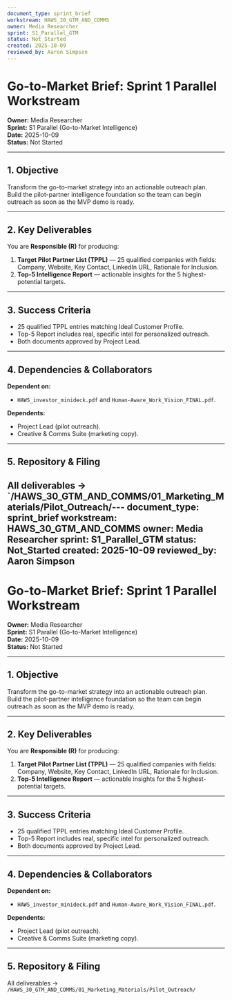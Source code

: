 ```yaml
---
document_type: sprint_brief
workstream: HAWS_30_GTM_AND_COMMS
owner: Media Researcher
sprint: S1_Parallel_GTM
status: Not_Started
created: 2025-10-09
reviewed_by: Aaron Simpson
---
```


# Go-to-Market Brief: Sprint 1 Parallel Workstream

**Owner:** Media Researcher  
**Sprint:** S1 Parallel (Go-to-Market Intelligence)  
**Date:** 2025-10-09  
**Status:** Not Started  

---

## 1. Objective
Transform the go-to-market strategy into an actionable outreach plan.  
Build the pilot-partner intelligence foundation so the team can begin outreach as soon as the MVP demo is ready.

---

## 2. Key Deliverables
You are **Responsible (R)** for producing:

1. **Target Pilot Partner List (TPPL)** — 25 qualified companies with fields:  
   Company, Website, Key Contact, LinkedIn URL, Rationale for Inclusion.  
2. **Top-5 Intelligence Report** — actionable insights for the 5 highest-potential targets.

---

## 3. Success Criteria
- 25 qualified TPPL entries matching Ideal Customer Profile.  
- Top-5 Report includes real, specific intel for personalized outreach.  
- Both documents approved by Project Lead.

---

## 4. Dependencies & Collaborators
**Dependent on:**  
- `HAWS_investor_minideck.pdf` and `Human-Aware_Work_Vision_FINAL.pdf`.  

**Dependents:**  
- Project Lead (pilot outreach).  
- Creative & Comms Suite (marketing copy).

---

## 5. Repository & Filing
All deliverables → `/HAWS_30_GTM_AND_COMMS/01_Marketing_Materials/Pilot_Outreach/---
document_type: sprint_brief
workstream: HAWS_30_GTM_AND_COMMS
owner: Media Researcher
sprint: S1_Parallel_GTM
status: Not_Started
created: 2025-10-09
reviewed_by: Aaron Simpson
---

# Go-to-Market Brief: Sprint 1 Parallel Workstream

**Owner:** Media Researcher  
**Sprint:** S1 Parallel (Go-to-Market Intelligence)  
**Date:** 2025-10-09  
**Status:** Not Started  

---

## 1. Objective
Transform the go-to-market strategy into an actionable outreach plan.  
Build the pilot-partner intelligence foundation so the team can begin outreach as soon as the MVP demo is ready.

---

## 2. Key Deliverables
You are **Responsible (R)** for producing:

1. **Target Pilot Partner List (TPPL)** — 25 qualified companies with fields:  
   Company, Website, Key Contact, LinkedIn URL, Rationale for Inclusion.  
2. **Top-5 Intelligence Report** — actionable insights for the 5 highest-potential targets.

---

## 3. Success Criteria
- 25 qualified TPPL entries matching Ideal Customer Profile.  
- Top-5 Report includes real, specific intel for personalized outreach.  
- Both documents approved by Project Lead.

---

## 4. Dependencies & Collaborators
**Dependent on:**  
- `HAWS_investor_minideck.pdf` and `Human-Aware_Work_Vision_FINAL.pdf`.  

**Dependents:**  
- Project Lead (pilot outreach).  
- Creative & Comms Suite (marketing copy).

---

## 5. Repository & Filing
All deliverables → `/HAWS_30_GTM_AND_COMMS/01_Marketing_Materials/Pilot_Outreach/`
